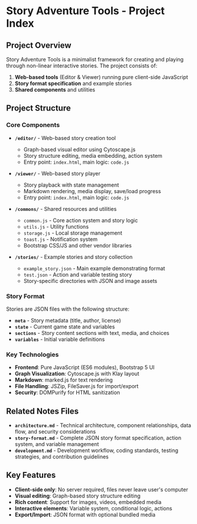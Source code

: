 # Story Adventure Tools - Project Index

## Project Overview

Story Adventure Tools is a minimalist framework for creating and playing through non-linear interactive stories. The project consists of:

1. **Web-based tools** (Editor & Viewer) running pure client-side JavaScript
2. **Story format specification** and example stories
3. **Shared components** and utilities

## Project Structure

### Core Components

- **`/editor/`** - Web-based story creation tool
  - Graph-based visual editor using Cytoscape.js
  - Story structure editing, media embedding, action system
  - Entry point: `index.html`, main logic: `code.js`
- **`/viewer/`** - Web-based story player

  - Story playback with state management
  - Markdown rendering, media display, save/load progress
  - Entry point: `index.html`, main logic: `code.js`

- **`/commons/`** - Shared resources and utilities

  - `common.js` - Core action system and story logic
  - `utils.js` - Utility functions
  - `storage.js` - Local storage management
  - `toast.js` - Notification system
  - Bootstrap CSS/JS and other vendor libraries

- **`/stories/`** - Example stories and story collection
  - `example_story.json` - Main example demonstrating format
  - `test.json` - Action and variable testing story
  - Story-specific directories with JSON and image assets

### Story Format

Stories are JSON files with the following structure:

- **`meta`** - Story metadata (title, author, license)
- **`state`** - Current game state and variables
- **`sections`** - Story content sections with text, media, and choices
- **`variables`** - Initial variable definitions

### Key Technologies

- **Frontend**: Pure JavaScript (ES6 modules), Bootstrap 5 UI
- **Graph Visualization**: Cytoscape.js with Klay layout
- **Markdown**: marked.js for text rendering
- **File Handling**: JSZip, FileSaver.js for import/export
- **Security**: DOMPurify for HTML sanitization

## Related Notes Files

- **`architecture.md`** - Technical architecture, component relationships, data flow, and security considerations
- **`story-format.md`** - Complete JSON story format specification, action system, and variable management
- **`development.md`** - Development workflow, coding standards, testing strategies, and contribution guidelines

## Key Features

- **Client-side only**: No server required, files never leave user's computer
- **Visual editing**: Graph-based story structure editing
- **Rich content**: Support for images, videos, embedded media
- **Interactive elements**: Variable system, conditional logic, actions
- **Export/Import**: JSON format with optional bundled media

